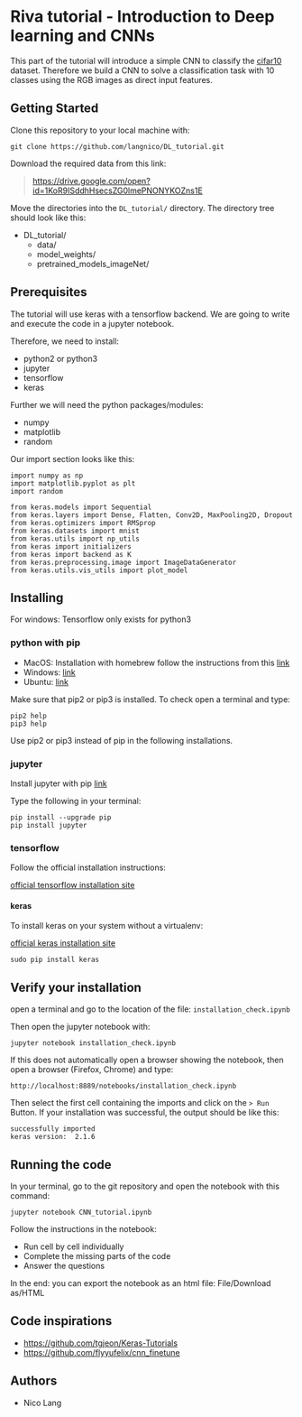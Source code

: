 # Riva tutorial - Introduction to Deep learning and CNNs

This part of the tutorial will introduce a simple CNN to classify the [cifar10](https://www.cs.toronto.edu/~kriz/cifar.html) dataset. Therefore we build a CNN to solve a classification task with 10 classes using the RGB images as direct input features.

## Getting Started

Clone this repository to your local machine with:

```
git clone https://github.com/langnico/DL_tutorial.git
```

Download the required data from this link:

> https://drive.google.com/open?id=1KoR9ISddhHsecsZG0lmePNONYKOZns1E

Move the directories into the `DL_tutorial/` directory. The directory tree should look like this:

* DL_tutorial/
	* data/
	* model_weights/
	* pretrained_models_imageNet/


## Prerequisites

The tutorial will use keras with a tensorflow backend. We are going to write and execute the code in a jupyter notebook.

Therefore, we need to install:

* python2 or python3
* jupyter
* tensorflow
* keras

Further we will need the python packages/modules:

* numpy
* matplotlib
* random

Our import section looks like this:

```
import numpy as np
import matplotlib.pyplot as plt
import random

from keras.models import Sequential
from keras.layers import Dense, Flatten, Conv2D, MaxPooling2D, Dropout
from keras.optimizers import RMSprop
from keras.datasets import mnist
from keras.utils import np_utils
from keras import initializers
from keras import backend as K
from keras.preprocessing.image import ImageDataGenerator
from keras.utils.vis_utils import plot_model
```

## Installing
For windows: Tensorflow only exists for python3

### python with pip
* MacOS: Installation with homebrew follow the instructions from this [link](http://docs.python-guide.org/en/latest/starting/install/osx/)
* Windows: [link](https://github.com/BurntSushi/nfldb/wiki/Python-&-pip-Windows-installation)
* Ubuntu: [link](https://www.rosehosting.com/blog/how-to-install-pip-on-ubuntu-16-04/)

Make sure that pip2 or pip3 is installed. To check open a terminal and type:

```
pip2 help
pip3 help
```

Use pip2 or pip3 instead of pip in the following installations.

### jupyter
Install jupyter with pip [link](https://jupyter.readthedocs.io/en/latest/install.html#id4)

Type the following in your terminal:

```
pip install --upgrade pip
pip install jupyter
```

### tensorflow
Follow the official installation instructions:

[official tensorflow installation site](https://www.tensorflow.org/install/)


#### keras

To install keras on your system without a virtualenv: 

[official keras installation site](https://keras.io/#installation)

```
sudo pip install keras
```

## Verify your installation
open a terminal and go to the location of the file: `installation_check.ipynb`

Then open the jupyter notebook with:

```
jupyter notebook installation_check.ipynb
```

If this does not automatically open a browser showing the notebook, then open a browser (Firefox, Chrome) and type: 

`http://localhost:8889/notebooks/installation_check.ipynb`

Then select the first cell containing the imports and click on the `> Run` Button.
If your installation was successful, the output should be like this:

```
successfully imported
keras version:  2.1.6
```

## Running the code

In your terminal, go to the git repository and open the notebook with this command:

```
jupyter notebook CNN_tutorial.ipynb
```

Follow the instructions in the notebook:

* Run cell by cell individually
* Complete the missing parts of the code
* Answer the questions

In the end: you can export the notebook as an html file: File/Download as/HTML

## Code inspirations

* https://github.com/tgjeon/Keras-Tutorials
* https://github.com/flyyufelix/cnn_finetune


## Authors

* Nico Lang 







